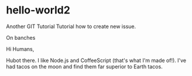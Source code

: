 # hello-world2
Another GIT Tutorial
Tutorial how to create new issue.

On banches

Hi Humans,

Hubot there. I like Node.js and CoffeeScript (that's what I'm made of!).
I've had tacos on the moon and find them far superior to Earth tacos.

